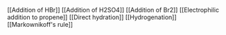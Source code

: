 [[Addition of HBr]]
[[Addition of H2SO4]]
[[Addition of Br2]]
[[Electrophilic addition to propene]]
[[Direct hydration]]
[[Hydrogenation]]
[[Markownikoff's rule]]